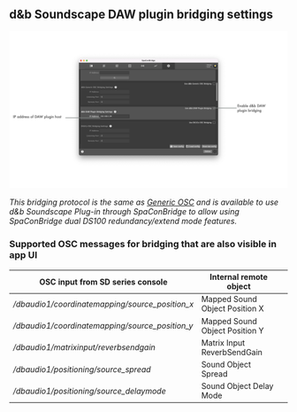 ## d&b Soundscape DAW plugin bridging settings

![Showreel.020.png](../Showreel/Showreel.020.png "Soundscape DAW plugin bridging settings")

_This bridging protocol is the same as [Generic OSC](GenericOSC.md) and is available to use d&b Soundscape Plug-in through SpaConBridge to allow using SpaConBridge dual DS100 redundancy/extend mode features._


### Supported OSC messages for bridging that are also visible in app UI

| OSC input from SD series console | Internal remote object | |
| -- | -- | -- |
| _/dbaudio1/coordinatemapping/source_position_x_ | Mapped Sound Object Position X      |  |
| _/dbaudio1/coordinatemapping/source_position_y_ | Mapped Sound Object Position Y      |  |
| _/dbaudio1/matrixinput/reverbsendgain_ | Matrix Input ReverbSendGain          |  |
| _/dbaudio1/positioning/source_spread_ | Sound Object Spread                  |  |
| _/dbaudio1/positioning/source_delaymode_ | Sound Object Delay Mode              |  |
